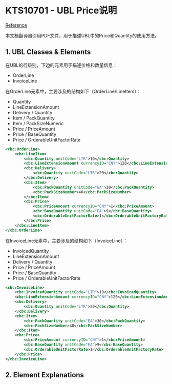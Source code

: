 # KTS10701 - UBL Price说明

[Reference](http://www.oioubl.info/documents/en/en/Guidelines/OIOUBL_GUIDE_PRICES.pdf)

本文档翻译自引用PDF文件，用于描述UBL中的Price和Quantity的使用方法。

## 1. UBL Classes & Elements

在UBL的行级别，下边的元素用于描述价格和数量信息：

* OrderLine
* InvoiceLine

在OrderLine元素中，主要涉及的结构如下（OrderLine/LineItem）：

* Quantity
* LineExtensionAmount
* Delivery / Quantity
* Item / PackQuantity
* Item / PackSizeNumeric
* Price / PriceAmount
* Price / BaseQuantity
* Price / OrderableUnitFactorRate

```xml
<cbc:OrderLine>
    <cbc:LineItem>
        <cbc:Quantity unitCode="LTR">10</cbc:Quantity>
        <cbc:LineExtensionAmount currencyID="CNY">120</cbc:LineExtensionAmount>
        <cbc:Delivery>
            <cbc:Quantity unitCode="LTR">20</cbc:Quantity>
        </cbc:Delivery>
        <cbc:Item>
            <cbc:PackQuantity unitCode="EA">30</cbc:PackQuantity>                
            <cbc:PackSizeNumber>40</cbc:PackSizeNumber>
        </cbc:Item>
        <cbc:Price>
            <cbc:PriceAmount currencyID="CNY">1</cbc:PriceAmount>
            <cbc:BaseQuantity unitCode="EA">9</cbc:BaseQuantity>
            <cbc:OrderableUnitFactorRate>1</cbc:OrderableUnitFactoryRate>
        </cbc:Price>
    </cbc:LineItem>
</cbc:OrderLine>
```

在InvoiceLine元素中，主要涉及的结构如下（InvoiceLine）：

* InvoicedQuantity
* LineExtensionAmount
* Delivery / Quantity
* Price / PriceAmount
* Price / BaseQuantity
* Price / OrderableUnitFactorRate

```xml
<cbc:InvoiceLine>
    <cbc:InvoicedQuantity unitCode="LTR">10</cbc:InvoicedQuantity>
    <cbc:LineExtensionAmount currencyID="CNY">120</cbc:LineExtensionAmount>
    <cbc:Delivery>
        <cbc:Quantity unitCode="LTR">20</cbc:Quantity>
    </cbc:Delivery>
    <cbc:Item>
        <cbc:PackQuantity unitCode="EA">30</cbc:PackQuantity>
        <cbc:PackSizeNumber>40</cbc:PackSizeNumber>
    </cbc:Item>
    <cbc:Price>
        <cbc:PriceAmount currencyID="CNY">1</cbc:PriceAmount>
        <cbc:BaseQuantity unitCode="EA">9</cbc:BaseQuantity>
        <cbc:OrderableUnitFactorRate>1</cbc:OrderableUnitFactoryRate>
    </cbc:Price>
</cbc:InvoiceLine>
```

## 2. Element Explanations





